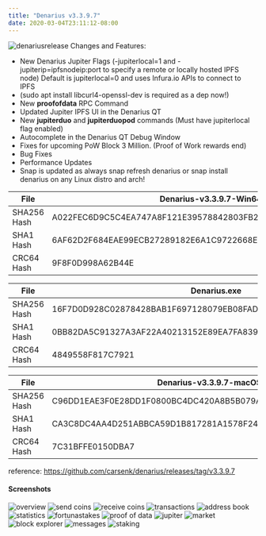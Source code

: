 ```yaml
---
title: "Denarius v3.3.9.7"
date: 2020-03-04T23:11:12-08:00
---
```

![denariusrelease](https://user-images.githubusercontent.com/10162347/74058730-e0e7b580-49a3-11ea-919c-c88374289438.png)
Changes and Features:

+ New Denarius Jupiter Flags (-jupiterlocal=1 and -jupiterip=ipfsnodeip:port to specify a remote or locally hosted IPFS node) Default is jupiterlocal=0 and uses Infura.io APIs to connect to IPFS
+ (sudo apt install libcurl4-openssl-dev is required as a dep now!)
+ New **proofofdata** RPC Command
+ Updated Jupiter IPFS UI in the Denarius QT
+ New **jupiterduo** and **jupiterduopod** commands (Must have jupiterlocal flag enabled)
+ Autocomplete in the Denarius QT Debug Window
+ Fixes for upcoming PoW Block 3 Million. (Proof of Work rewards end)
+ Bug Fixes
+ Performance Updates
+ Snap is updated as always snap refresh denarius or snap install denarius on any Linux distro and arch!

| File | Denarius-v3.3.9.7-Win64.zip |
| ------ | ----------- |
|SHA256 Hash | A022FEC6D9C5C4EA747A8F121E39578842803FB2CF3BA57C4798760A85906878 |
|SHA1 Hash | 6AF62D2F684EAE99ECB27289182E6A1C9722668E |
|CRC64 Hash | 9F8F0D998A62B44E |

| File | Denarius.exe |
| ------ | ----------- |
|SHA256 Hash | 16F7D0D928C02878428BAB1F697128079EB08FAD3480184716EFA450B051B694 |
|SHA1 Hash | 0BB82DA5C91327A3AF22A40213152E89EA7FA839 |
|CRC64 Hash | 4849558F817C7921 |

| File | Denarius-v3.3.9.7-macOS.dmg |
| ------ | ----------- |
| SHA256 Hash | C96DD1EAE3F0E28DD1F0800BC4DC420A8B5B079AC9713D312FB158A335C55B31 |
| SHA1 Hash | CA3C8DC4AA4D251ABBCA59D1B817281A1578F24B |
| CRC64 Hash | 7C31BFFE0150DBA7 |

reference: https://github.com/carsenk/denarius/releases/tag/v3.3.9.7  

#### Screenshots
![overview](../3397-denarius-qt-overview.png)
![send coins](../3397-denarius-qt-send-coins.png)
![receive coins](../3397-denarius-qt-receive-coins.png)
![transactions](../3397-denarius-qt-transactions.png)
![address book](../3397-denarius-qt-address-book.png)
![statistics](../3397-denarius-qt-statistics.png)
![fortunastakes](../3397-denarius-qt-fortunastakes.png)
![proof of data](../3397-denarius-qt-proof-of-data.png)
![jupiter](../3397-denarius-qt-jupiter.png)
![market](../3397-denarius-qt-market.png)
![block explorer](../3397-denarius-qt-block-explorer.png)
![messages](../3397-denarius-qt-messages.png)
![staking](../3397-denarius-qt-staking.png)
